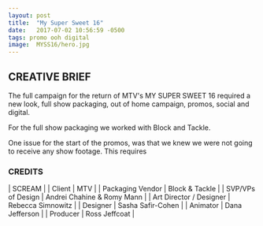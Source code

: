 ```yaml
---
layout: post
title:  "My Super Sweet 16"
date:   2017-07-02 10:56:59 -0500
tags: promo ooh digital
image:	MYSS16/hero.jpg	
---
```


## CREATIVE BRIEF

The full campaign for the return of MTV's MY SUPER SWEET 16 required a new look, full show packaging, out of home campaign, promos, social and digital.  

For the full show packaging we worked with Block and Tackle.  

One issue for the start of the promos, was that we knew we were not going to receive any show footage.  This requires 



### CREDITS 

| SCREAM |
| Client | MTV |
| Packaging Vendor | Block & Tackle |
| SVP/VPs of Design | Andrei Chahine & Romy Mann |
| Art Director / Designer | Rebecca Simnowitz |
| Designer | Sasha Safir-Cohen |
| Animator | Dana Jefferson |
| Producer | Ross Jeffcoat |
